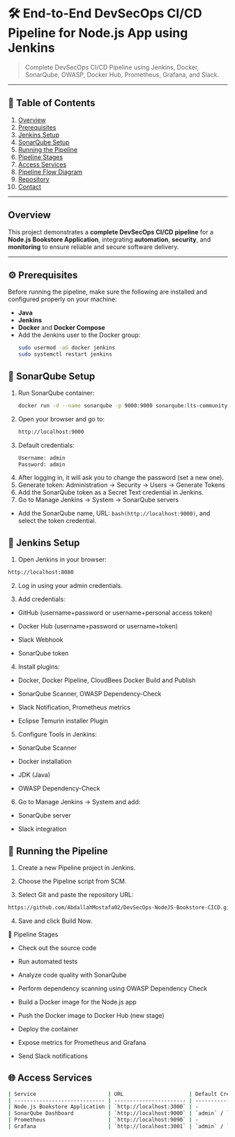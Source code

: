 # 🛠️ End-to-End DevSecOps CI/CD Pipeline for Node.js App using Jenkins

> Complete DevSecOps CI/CD Pipeline using Jenkins, Docker, SonarQube, OWASP, Docker Hub, Prometheus, Grafana, and Slack.
---

## 📑 Table of Contents

1. [Overview](#overview)  
2. [Prerequisites](#prerequisites)  
3. [Jenkins Setup](#jenkins-setup)  
4. [SonarQube Setup](#sonarqube-setup)  
5. [Running the Pipeline](#running-the-pipeline)  
6. [Pipeline Stages](#pipeline-stages)  
7. [Access Services](#access-services)  
8. [Pipeline Flow Diagram](#pipeline-flow-diagram)  
9. [Repository](#repository)  
10. [Contact](#contact)

---

## Overview

This project demonstrates a **complete DevSecOps CI/CD pipeline** for a **Node.js Bookstore Application**, integrating **automation**, **security**, and **monitoring** to ensure reliable and secure software delivery.

---

## ⚙️ Prerequisites

Before running the pipeline, make sure the following are installed and configured properly on your machine:

- **Java**  
- **Jenkins**  
- **Docker** and **Docker Compose**  
- Add the Jenkins user to the Docker group:  
  ```bash
  sudo usermod -aG docker jenkins
  sudo systemctl restart jenkins

## 🧠 SonarQube Setup

1. Run SonarQube container:
   ```bash
   docker run -d --name sonarqube -p 9000:9000 sonarqube:lts-community
   ```
2. Open your browser and go to:
   ```bash
   http://localhost:9000
   ```
3. Default credentials:
   ```bash
   Username: admin
   Password: admin
   ```
4. After logging in, it will ask you to change the password (set a new one).
5. Generate token: Administration → Security → Users → Generate Tokens
6. Add the SonarQube token as a Secret Text credential in Jenkins.
7. Go to Manage Jenkins → System → SonarQube servers
- Add the SonarQube name, URL: ```bash(http://localhost:9000)```, and select the token credential.

## 🔧 Jenkins Setup

1. Open Jenkins in your browser: 
  ```bash
  http://localhost:8080
  ```

2. Log in using your admin credentials.

3. Add credentials:

- GitHub (username+password or username+personal access token)

- Docker Hub (username+password or username+token)

- Slack Webhook

- SonarQube token

4. Install plugins:

- Docker, Docker Pipeline, CloudBees Docker Build and Publish

- SonarQube Scanner, OWASP Dependency-Check

- Slack Notification, Prometheus metrics

- Eclipse Temurin installer Plugin

5. Configure Tools in Jenkins:

- SonarQube Scanner

- Docker installation

- JDK (Java)

- OWASP Dependency-Check

6. Go to Manage Jenkins → System and add:

- SonarQube server

- Slack integration

## 🚀 Running the Pipeline

1. Create a new Pipeline project in Jenkins.

2. Choose the Pipeline script from SCM.

3. Select Git and paste the repository URL:
```bash
https://github.com/AbdallahMostafa02/DevSecOps-NodeJS-Bookstore-CICD.git
```
4. Save and click Build Now.

🧠 Pipeline Stages

- Check out the source code

- Run automated tests

- Analyze code quality with SonarQube

- Perform dependency scanning using OWASP Dependency Check

- Build a Docker image for the Node.js app

- Push the Docker image to Docker Hub (new stage)

- Deploy the container

- Expose metrics for Prometheus and Grafana

- Send Slack notifications

## 🌐 Access Services
```bash
| Service                       | URL                     | Default Credentials |
| ----------------------------- | ----------------------- | ------------------- |
| Node.js Bookstore Application | `http://localhost:3000` | -                   |
| SonarQube Dashboard           | `http://localhost:9000` | `admin` / `admin`   |
| Prometheus                    | `http://localhost:9090` | -                   |
| Grafana                       | `http://localhost:3001` | `admin` / `admin`   |
